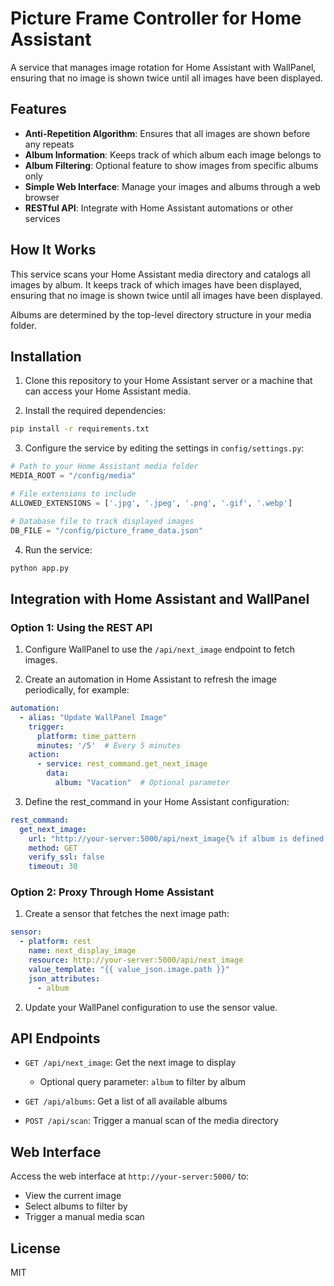 # Picture Frame Controller for Home Assistant

A service that manages image rotation for Home Assistant with WallPanel, ensuring that no image is shown twice until all images have been displayed.

## Features

- **Anti-Repetition Algorithm**: Ensures that all images are shown before any repeats
- **Album Information**: Keeps track of which album each image belongs to
- **Album Filtering**: Optional feature to show images from specific albums only
- **Simple Web Interface**: Manage your images and albums through a web browser
- **RESTful API**: Integrate with Home Assistant automations or other services

## How It Works

This service scans your Home Assistant media directory and catalogs all images by album. It keeps track of which images have been displayed, ensuring that no image is shown twice until all images have been displayed.

Albums are determined by the top-level directory structure in your media folder.

## Installation

1. Clone this repository to your Home Assistant server or a machine that can access your Home Assistant media.

2. Install the required dependencies:

```bash
pip install -r requirements.txt
```

3. Configure the service by editing the settings in `config/settings.py`:

```python
# Path to your Home Assistant media folder
MEDIA_ROOT = "/config/media"

# File extensions to include
ALLOWED_EXTENSIONS = ['.jpg', '.jpeg', '.png', '.gif', '.webp']

# Database file to track displayed images
DB_FILE = "/config/picture_frame_data.json"
```

4. Run the service:

```bash
python app.py
```

## Integration with Home Assistant and WallPanel

### Option 1: Using the REST API

1. Configure WallPanel to use the `/api/next_image` endpoint to fetch images.

2. Create an automation in Home Assistant to refresh the image periodically, for example:

```yaml
automation:
  - alias: "Update WallPanel Image"
    trigger:
      platform: time_pattern
      minutes: '/5'  # Every 5 minutes
    action:
      - service: rest_command.get_next_image
        data:
          album: "Vacation"  # Optional parameter
```

3. Define the rest_command in your Home Assistant configuration:

```yaml
rest_command:
  get_next_image:
    url: "http://your-server:5000/api/next_image{% if album is defined %}?album={{ album }}{% endif %}"
    method: GET
    verify_ssl: false
    timeout: 30
```

### Option 2: Proxy Through Home Assistant

1. Create a sensor that fetches the next image path:

```yaml
sensor:
  - platform: rest
    name: next_display_image
    resource: http://your-server:5000/api/next_image
    value_template: "{{ value_json.image.path }}"
    json_attributes:
      - album
```

2. Update your WallPanel configuration to use the sensor value.

## API Endpoints

- `GET /api/next_image`: Get the next image to display
  - Optional query parameter: `album` to filter by album
  
- `GET /api/albums`: Get a list of all available albums

- `POST /api/scan`: Trigger a manual scan of the media directory

## Web Interface

Access the web interface at `http://your-server:5000/` to:

- View the current image
- Select albums to filter by
- Trigger a manual media scan

## License

MIT